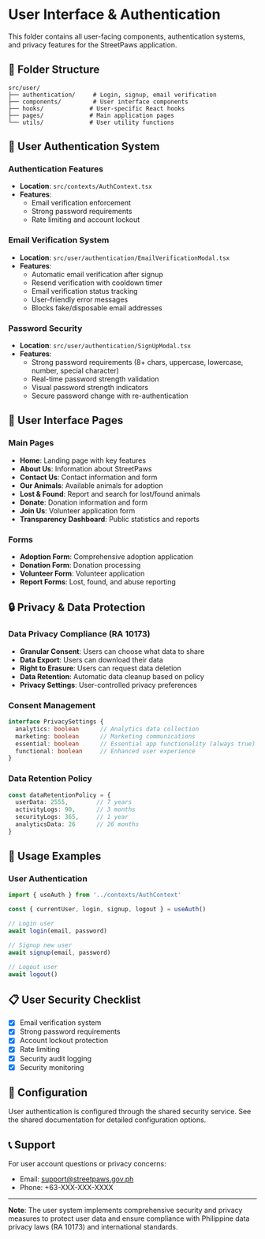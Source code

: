 # User Interface & Authentication

This folder contains all user-facing components, authentication systems, and privacy features for the StreetPaws application.

## 📁 Folder Structure

```
src/user/
├── authentication/     # Login, signup, email verification
├── components/         # User interface components
├── hooks/             # User-specific React hooks
├── pages/             # Main application pages
└── utils/             # User utility functions
```

## 🔐 User Authentication System

### Authentication Features
- **Location**: `src/contexts/AuthContext.tsx`
- **Features**:
  - Email verification enforcement
  - Strong password requirements
  - Rate limiting and account lockout

### Email Verification System
- **Location**: `src/user/authentication/EmailVerificationModal.tsx`
- **Features**:
  - Automatic email verification after signup
  - Resend verification with cooldown timer
  - Email verification status tracking
  - User-friendly error messages
  - Blocks fake/disposable email addresses

### Password Security
- **Location**: `src/user/authentication/SignUpModal.tsx`
- **Features**:
  - Strong password requirements (8+ chars, uppercase, lowercase, number, special character)
  - Real-time password strength validation
  - Visual password strength indicators
  - Secure password change with re-authentication



## 📱 User Interface Pages

### Main Pages
- **Home**: Landing page with key features
- **About Us**: Information about StreetPaws
- **Contact Us**: Contact information and form
- **Our Animals**: Available animals for adoption
- **Lost & Found**: Report and search for lost/found animals
- **Donate**: Donation information and form
- **Join Us**: Volunteer application form
- **Transparency Dashboard**: Public statistics and reports

### Forms
- **Adoption Form**: Comprehensive adoption application
- **Donation Form**: Donation processing
- **Volunteer Form**: Volunteer application
- **Report Forms**: Lost, found, and abuse reporting

## 🔒 Privacy & Data Protection

### Data Privacy Compliance (RA 10173)
- **Granular Consent**: Users can choose what data to share
- **Data Export**: Users can download their data
- **Right to Erasure**: Users can request data deletion
- **Data Retention**: Automatic data cleanup based on policy
- **Privacy Settings**: User-controlled privacy preferences

### Consent Management
```typescript
interface PrivacySettings {
  analytics: boolean      // Analytics data collection
  marketing: boolean      // Marketing communications
  essential: boolean      // Essential app functionality (always true)
  functional: boolean     // Enhanced user experience
}
```

### Data Retention Policy
```typescript
const dataRetentionPolicy = {
  userData: 2555,        // 7 years
  activityLogs: 90,      // 3 months
  securityLogs: 365,     // 1 year
  analyticsData: 26      // 26 months
}
```

## 🚀 Usage Examples

### User Authentication
```typescript
import { useAuth } from '../contexts/AuthContext'

const { currentUser, login, signup, logout } = useAuth()

// Login user
await login(email, password)

// Signup new user
await signup(email, password)

// Logout user
await logout()
```


## 📋 User Security Checklist

- [x] Email verification system
- [x] Strong password requirements
- [x] Account lockout protection
- [x] Rate limiting
- [x] Security audit logging
- [x] Security monitoring

## 🔧 Configuration

User authentication is configured through the shared security service. See the shared documentation for detailed configuration options.

## 📞 Support

For user account questions or privacy concerns:
- Email: support@streetpaws.gov.ph
- Phone: +63-XXX-XXX-XXXX

---

**Note**: The user system implements comprehensive security and privacy measures to protect user data and ensure compliance with Philippine data privacy laws (RA 10173) and international standards.
